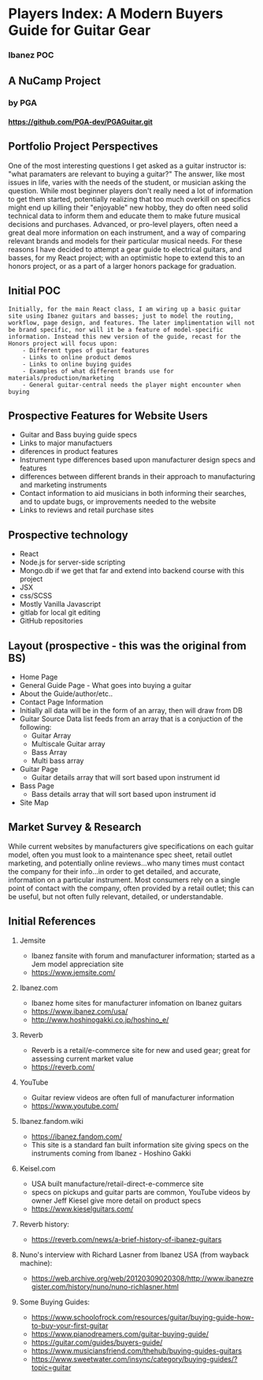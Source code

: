 # Players Index: A Modern Buyers Guide for Guitar Gear
### Ibanez POC
## A NuCamp Project
### by PGA

#### https://github.com/PGA-dev/PGAGuitar.git
## Portfolio Project Perspectives
One of the most interesting questions I get asked as a guitar instructor is: "what paramaters are relevant to buying a guitar?" The answer, like most issues in life, varies with the needs of the student, or musician asking the question. While most beginner players don't really need a lot of information to get them started, potentially realizing that too much overkill on specifics might end up killing their "enjoyable" new hobby, they do often need solid technical data to inform them and educate them to make future musical decisions and purchases. Advanced, or pro-level players, often need a great deal more information on each instrument, and a way of comparing relevant brands and models for their particular musical needs. For these reasons I have decided to attempt a gear guide to electrical guitars, and basses, for my React project; with an optimistic hope to extend this to an honors project, or as a part of a larger honors package for graduation. 

## Initial POC
    Initially, for the main React class, I am wiring up a basic guitar site using Ibanez guitars and basses; just to model the routing, workflow, page design, and features. The later implimentation will not be brand specific, nor will it be a feature of model-specific information. Instead this new version of the guide, recast for the Honors project will focus upon:
        - Different types of guitar features
        - Links to online product demos
        - Links to online buying guides
        - Examples of what different brands use for materials/production/marketing
        - General guitar-central needs the player might encounter when buying 
## Prospective Features for Website Users
- Guitar and Bass buying guide specs
- Links to major manufactuers
- diferences in product features
 - Instrument type differences based upon manufacturer design specs and features
 - differences between different brands in their approach to manufacturing and marketing instruments
- Contact information to aid musicians in both informing their searches, and to update bugs, or improvements needed to the website
- Links to reviews and retail purchase sites


## Prospective technology
- React
- Node.js for server-side scripting
- Mongo.db if we get that far and extend into backend course with this project
- JSX 
- css/SCSS
- Mostly Vanilla Javascript
- gitlab for local git editing
- GitHub repositories

## Layout (prospective - this was the original from BS)
- Home Page
- General Guide Page - What goes into buying a guitar
- About the Guide/author/etc..
- Contact Page Information
- Initially all data will be in the form of an array, then will draw from DB
- Guitar Source Data list feeds from an array that is a conjuction of the following:
    - Guitar Array
    - Multiscale Guitar array
    - Bass Array
    - Multi bass array
- Guitar Page
    - Guitar details array that will sort based upon instrument id
- Bass Page
    - Bass details array that will sort based upon instrument id
- Site Map
## Market Survey & Research

While current websites by manufacturers give specifications on each guitar model, often you must look to a maintenance spec sheet, retail outlet marketing, and potentially online reviews...who many times must contact the company for their info...in order to get detailed, and accurate, information on a particular instrument. Most consumers rely on a single point of contact with the company, often provided by a retail outlet; this can be useful, but not often fully relevant, detailed, or understandable.


## Initial References

1. Jemsite
    - Ibanez fansite with forum and manufacturer information; started as a Jem model appreciation site
    - https://www.jemsite.com/
2. Ibanez.com
    - Ibanez home sites for manufacturer infomation on Ibanez guitars
    - https://www.ibanez.com/usa/
    - http://www.hoshinogakki.co.jp/hoshino_e/

3. Reverb
    - Reverb is a retail/e-commerce site for new and used gear; great for assessing current market value
    - https://reverb.com/

4. YouTube
    - Guitar review videos are often full of manufacturer information
    - https://www.youtube.com/

5. Ibanez.fandom.wiki
    - https://ibanez.fandom.com/
    - This site is a standard fan built information site giving specs on the instruments coming from Ibanez - Hoshino Gakki 

6. Keisel.com
    - USA built manufacture/retail-direct-e-commerce site
    - specs on pickups and guitar parts are common, YouTube videos by owner Jeff Kiesel give more detail on product specs
    - https://www.kieselguitars.com/

7. Reverb history:
    - https://reverb.com/news/a-brief-history-of-ibanez-guitars

8. Nuno's interview with Richard Lasner from Ibanez USA (from wayback machine):
    - https://web.archive.org/web/20120309020308/http://www.ibanezregister.com/history/nuno/nuno-richlasner.html
9. Some Buying Guides:
    - https://www.schoolofrock.com/resources/guitar/buying-guide-how-to-buy-your-first-guitar
    - https://www.pianodreamers.com/guitar-buying-guide/
    - https://guitar.com/guides/buyers-guide/
    - https://www.musiciansfriend.com/thehub/buying-guides-guitars
    - https://www.sweetwater.com/insync/category/buying-guides/?topic=guitar
